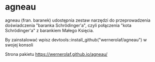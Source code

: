 # agneau

agneau (fran. baranek) udostępnia zestaw narzędzi do przeprowadzenia doświadczenia "baranka Schrödinger'a", czyli połączenia 
"kota Schrödinger'a" z barankiem Małego Księcia.

By zainstalować wpisz devtools::install_github("wernerolaf/agneau") w swojej konsoli

Strona pakietu https://wernerolaf.github.io/agneau/

